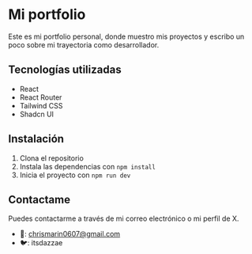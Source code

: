 # Mi portfolio

Este es mi portfolio personal, donde muestro mis proyectos y escribo un poco sobre mi trayectoria como desarrollador.

## Tecnologías utilizadas

- React
- React Router
- Tailwind CSS
- Shadcn UI 

## Instalación

1. Clona el repositorio
2. Instala las dependencias con `npm install`
3. Inicia el proyecto con `npm run dev`

## Contactame

Puedes contactarme a través de mi correo electrónico o mi perfil de X.
- 📩: chrismarin0607@gmail.com
- 🐦: itsdazzae
